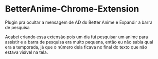 # BetterAnime-Chrome-Extension
Plugin pra ocultar a mensagem de AD do Better Anime e Expandir a barra de pesquisa

Acabei criando essa extensão pois um dia fui pesquisar um anime para assistir e a barra de pesquisa era muito pequena, então eu não sabia qual era a temporada, já que o número dela ficava no final do texto que não estava visível na tela.